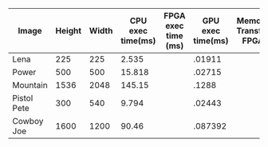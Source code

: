 |Image|Height|Width|CPU exec time(ms)| FPGA exec time (ms)| GPU exec time(ms)| Memory Transfer FPGA | Memory Transfer GPU (ms)| SpeedUp FPGA | SpeedUp GPU| FPGA Throughput (MB/s) | GPU Throughput (GB/s)|
|-----|------|-----|-----------------|--------------------|-----------------|----------------|--------------|------------------------|----------------------|----|----|
|Lena|225|225| 2.535|  |  .01911| |  .05996| |  132.62| | 1.675|
|Power| 500 | 500 | 15.818 | | .02715| | .15376| | 582.70| | 3.2412|
|Mountain| 1536 | 2048 | 145.15| | .1288| | .6449| | 1126.941| | 9.745|
|Pistol Pete|300|540| 9.794 | | .02443| | .1202| | 400.96| | 2.7698|
|Cowboy Joe| 1600 | 1200 | 90.46 | | .087392| | .501312| | 1035.11| | 8.7935|

